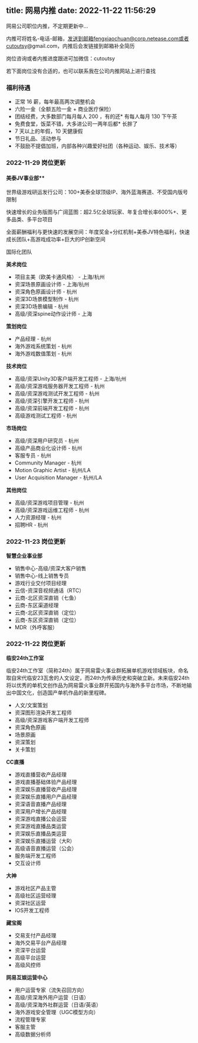 title: 网易内推
date: 2022-11-22 11:56:29
---

网易公司职位内推，不定期更新中...

内推可将姓名-电话-邮箱，发送到邮箱fengxiaochuan@corp.netease.com或者cutoutsy@gmail.com，内推后会发链接到邮箱补全简历

岗位咨询或者内推进度跟进可加微信：cutoutsy

若下面岗位没有合适的，也可以联系我在公司内推网站上进行查找

### 福利待遇
* 正常 16 薪，每年最高两次调整机会
* 六险一金（全额五险一金 + 商业医疗保险）
* 团结经费，大多数部门每月每人 200 ，有的还* 有每人每月 130 下午茶
* 免费食堂，饭菜不错，大多进公司一两年后都* 长胖了
* 7 天以上的年假，10 天健康假
* 节日礼品、活动参与
* 不鼓励不提倡加班，内部各种兴趣爱好社团（各种运动、娱乐、技术等）

### 2022-11-29 岗位更新

#### 美泰JV事业部**

世界级游戏研运发行公司：100+美泰全球顶级IP、海外蓝海赛道、不受国内版号限制

快速增长的业务版图与广阔蓝图：超2.5亿全球玩家、年复合增长率600%+、更多品类、多平台项目

全面薪酬福利与更快速的发展空间：年度奖金+分红机制+美泰JV特色福利，快速成长团队+高游戏成功率+巨大的IP创新空间

国际化团队

**美术岗位**

* 项目主美（欧美卡通风格） - 上海/杭州
* 资深场景原画设计师 - 上海/杭州
* 资深角色原画设计师 - 杭州
* 资深3D场景模型制作 - 杭州
* 资深3D场景编辑 - 杭州
* 高级/资深spine动作设计师 - 上海

**策划岗位**

* 产品经理 - 杭州
* 海外游戏系统策划 - 杭州
* 海外游戏数值策划 - 杭州

**技术岗位**

* 高级/资深Unity3D客户端开发工程师 - 上海/杭州
* 高级/资深游戏服务器开发工程师 - 杭州
* 高级/资深游戏测试开发工程师 - 杭州
* 高级/资深引擎开发工程师 - 杭州
* 高级/资深前端开发工程师 - 杭州
* 高级游戏测试工程师 - 杭州

**市场岗位**

* 高级/资深用户研究员 - 杭州
* 高级产品商业化设计师 - 杭州
* 客服专员 - 杭州
* Community Manager - 杭州
* Motion Graphic Artist - 杭州/LA
* User Acquisition Manager - 杭州/LA

**其他岗位**

* 高级/资深游戏项目管理 - 杭州
* 高级/资深游戏运维工程师 - 杭州
* 人力资源经理 - 杭州
* 招聘HR - 杭州


### 2022-11-23 岗位更新

**智慧企业事业部**

* 销售中心-高级/资深大客户销售
* 销售中心-线上销售专员
* 游戏行业交付项目经理
* 云信-资深音视频通话（RTC）
* 云商-北区资深直销（七鱼）
* 云商-东区渠道经理
* 云商-北区资深直销（定位）
* 云商-东区资深直销（定位）
* MDR（外呼客服）

### 2022-11-22 岗位更新

**临安24th工作室**

临安24th工作室（简称24th）属于网易雷火事业群拓展单机游戏领域板块，命名取自宋代临安23瓦舍的人文设定，而24th为传承历史和突破立新。未来临安24th将以优秀的单机文创作品为网易雷火事业群开拓国内与海外多平台市场，不断地输出中国文化，创造国产单机作品的新里程碑。

* 人文/文案策划
* 资深图形渲染开发工程师
* 高级/资深游戏客户端开发工程师
* 资深角色原画
* 场景原画
* 资深策划
* 关卡策划

**CC直播**

* 游戏直播营收产品经理
* 游戏直播基础体验产品经理
* 资深娱乐直播营收产品经理
* 资深娱乐直播用户产品经理
* 资深语音直播产品经理
* 资深用户增长产品经理
* 资深游戏直播公会运营
* 资深游戏直播品类运营
* 资深娱乐直播品类运营
* 资深娱乐直播运营（大R）
* 高级语音直播运营（公会）
* 服务端开发工程师
* 交互设计师

**大神**

* 游戏社区产品主管
* 高级社区运营经理
* 资深社区运营
* IOS开发工程师

**藏宝阁**

* 交易支付产品经理
* 海外交易平台产品经理
* 资深平台运营
* 高级平台运营
* 高级风控师

**网易互娱运营中心**

* 用户运营专家（流失召回方向）
* 高级/资深海外用户运营（日语）
* 高级/资深海外社群运营（日语/英语）
* 海外游戏安全管理（UGC模型方向）
* 流程管理专家
* 客服主管
* 高级数据分析师



